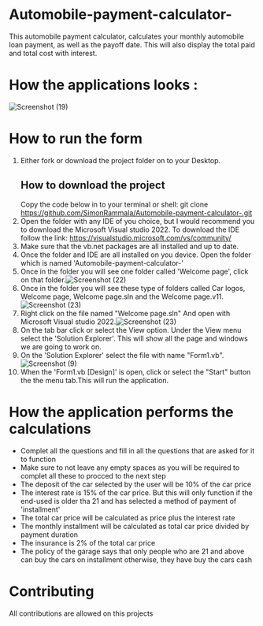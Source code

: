 # Automobile-payment-calculator-
This automobile payment calculator, calculates your monthly automobile loan payment, as well as the payoff date. This will also display the total paid and total cost with interest. 

# How the applications looks :
![Screenshot (19)](https://user-images.githubusercontent.com/101131942/221557374-809dc34e-284c-4de9-9305-cf34eac0d5fa.png)

# How to run the form
1. Either fork or download the project folder on to your Desktop.
    ## How to download the project
    Copy the code below in to your terminal or shell:
        git clone https://github.com/SimonRammala/Automobile-payment-calculator-.git
2. Open the folder with any IDE of you choice, but I would recommend you to download the Microsoft Visual studio 2022. To download the IDE follow the link: https://visualstudio.microsoft.com/vs/community/
3. Make sure that the vb.net packages are all installed and up to date.
4. Once the folder and IDE are all installed on you device. Open the folder which is named 'Automobile-payment-calculator-'
5. Once in the folder you will see one folder called 'Welcome page', click on that folder.![Screenshot (22)](https://user-images.githubusercontent.com/101131942/221558098-a358033d-5e99-4ae8-89a3-cc51b9a69b98.png)
6.  Once in the folder you will see these type of folders called Car logos, Welcome page, Welcome page.sln and the Welcome page.v11.![Screenshot (23)](https://user-images.githubusercontent.com/101131942/221558186-637242ac-b3c3-49d7-a3ba-dbb7852ed75d.png)
7. Right click on the file named "Welcome page.sln" And open with Microsoft Visual studio 2022.![Screenshot (23)](https://user-images.githubusercontent.com/101131942/221558731-f3052c82-a80d-44cd-bfae-34d0062cb66c.png)
8. On the tab bar click or select the View option. Under the View menu select the 'Solution Explorer'. This will show all the page and windows we are going to work on.
9.  On the 'Solution Explorer' select the file with name "Form1.vb".
![Screenshot (9)](https://user-images.githubusercontent.com/101131942/221559675-555460ad-6b8b-4803-9d15-51f89eee04ae.png)
10. When the 'Form1.vb [Design]' is open, click or select the "Start" button the the menu tab.This will run the application.

# How the application performs the calculations
* Complet all the questions and fill in all the questions that are asked for it to function 
* Make sure to not leave any empty spaces as you will be required to complet all these to procced to the next step
* The deposit of the car selected by the user will be 10% of the car price
* The interest rate is 15% of the car price. But this will only function if the end-used is older tha 21 and has selected a method of payment of 'installment'
* The total car price will be calculated as price plus the interest rate
* The monthly installment will be calculated as total car price divided by payment duration 
* The insurance is 2% of the total car price
* The policy of the garage says that only people who are 21 and above can buy the cars on installment otherwise, they have buy the cars cash


# Contributing
All contributions are allowed on this projects 

